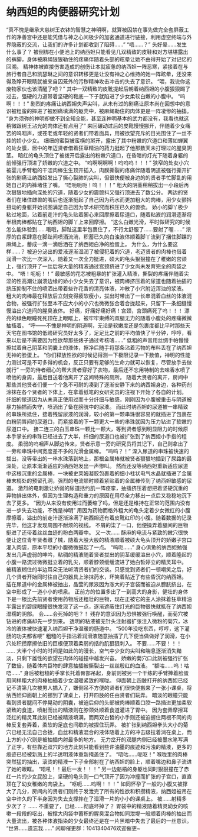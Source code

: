 # 纳西妲的肉便器研究计划

“真不愧是继承大慈树王衣钵的智慧之神明啊，就算被囚禁在事先做完全套屏蔽工作的净善宫中还是能凭借与神之心间极少的加密通道进行链接，利用虚空终端与外界隐蔽的交流，让我们的许多计划都收到了阻碍……”
“唔……？”
头好晕……发生什么事了？
被倒绑在小便池上的纳西妲只能看见几双精致的皮鞋和对方堪堪露出的裤脚，身体被麻绳狠狠勒住的疼痛伴随着头部的眩晕让她不由得开始了对记忆的回溯。
精神体被直接伤害造成的创伤让本就疲惫的纳西妲一阵恶寒，紧接着在与旅行者自己和凯瑟琳之间的意识转移更是让没有神之心维持的她一阵眩晕，还没来得及睁开眼睛就被来自囚笼外的污秽精神攻击冲击的失去了意识。
“喂，我说你这废物家伙也该清醒了吧？”
其中一双精致的皮靴提起后朝着纳西妲的小腹狠狠踢了过去，强硬的力道带着坚硬的鞋底一下子就陷进了少女柔软白嫩的小腹中。
“呜啊！！！”
剧烈的疼痛让纳西妲失声尖叫，从未有过的剧痛让原本尚在回想中的意识被粗蛮的摔进了被剧痛填满的躯壳中，被麻绳勒住的肉体更是一阵凄惨的抽搐。
“身为须弥的神明却做不到全知全能，甚至连神明基本的武力都没有，我看也就这稍微跟树王沾光的肉体还有点用了”
来回碾动过后的皮靴慢慢挪开，伴随着少女痛苦的呜咽声，或苍老或年轻的贤者们带着面具，用被欲望充斥的目光围住了一丝不挂的娇小少女。
细细的蜜裂被蛮横的掰开，露出了其中粉嫩的穴道口和薄如蝉翼的处女膜，居中的年迈贤者借着狂草精油的药力挺起了他那数天未打理过的腥臭阴茎。
暗红的龟头顶住了被拨开后露出的粉嫩穴道口，在昏暗的灯光下随着身躯的前倾强行顶进了娇嫩的穴道之中。
“呜啊啊啊啊！呜呜呜！！！”
狭窄的处女小穴被婴儿手臂粗的干涩肉棒生生顶开插入，肉膜撕裂的疼痛伴随着阴道被强行撕开扩张的剧痛让纳西妲发出了撕心裂肺的尖叫，但很快便被身边的的贤者手忙脚乱的用她自己的内裤堵住了嘴。
“唔呃呃呃！呜！！！”
粗大的阴茎稍稍拔出一小段后再次狠狠地插向深处的穴道，随着少女的震颤抖又强行顶进去了数公分。
两边的贤者们在堵住雌兽的嘴后也逐渐挺起了自己因为药水而更加粗大的肉棒，用少女颤抖扭动的身躯开始试图满足自己因为学术研究而积压已久的兽欲。
娇小的脚丫极少粘过地面，沾着前走汁的龟头贴着脚心来回摩擦着尿道口，随着粘液的润滑逐渐将半根肉棒都贴在了纳西妲的脚丫上来回摩擦。
“这么白嫩光滑，平时做研究的时候怎么能体验到……哦哦，脚趾这里半包裹住了，不行太舒服了……要射了喔……”
浓厚的白浆肆意在脚趾间喷洒流淌，积蓄已久的白浊液体顺着脚丫流到了捆住脚踝的麻绳上，蓄成一滴一滴后洒在了纳西妲白净的脸蛋上。
为什么，为什么要这样……？
被迫分泌出的爱液逐渐湿润了被侵犯着的穴道，老迈贤者的肉棒也借着润滑一次比一次深入，随着又一次全力挺进，硕大的龟头狠狠撞在了稚嫩的宫颈上，强行顶开了一丝后将大量的精液通过宫颈挤进了少女尚未发育完全的肉袋之中。
“唔！呃呃！！”
最敏感的花芯被粗暴的扩张灌入精液，撕裂的疼痛伴随着尖涩的性高潮让崩溃边缘的娇小少女失去了意识，被肉棒挤压着的尿道也随着抽插的挤压抑制不住的喷洒出带着些许花香的清亮体液，冲散了小穴附近浑浊的浆液。
粗大的肉棒最在释放后立刻变得疲软瘦小，拔出时带出了一长串混着血丝的体液混合物，被强行扩张至本不应大小的小穴也微微张合着合拢起来，只留下一条细缝慢慢溢出穴道间的腥臭液体。
好痛，好痛好痛好痛！宫颈，宫颈痛死了呜！！！
漂亮的绿色眼瞳死死顶在上眼眶上，被牢牢束缚的双腿无力的随着小腹处的疼痛微微抽搐着。
“呼——不愧是神明的阴道啊，无论是软嫩度还是包裹度都比平时那些天天宅在图书馆的低贱研究员好太多了，足足比之前的平均值快了半分钟，哼哼，看来以后是不需要因为性欲帮那些婊子通过考核咯……”
低粗的声音用丝绸手帕慢慢擦拭着自己阴茎和阴囊上的液体，擦净后随手将那条沾着污物的布料丢在了纳西妲无神的脸蛋上。
“你们释放性欲的时候记得测一下极限记录一下数值，神明的性能力测试可是不可多得的机会，反正只要有足够的生命力就可以恢复，尽管放手去做就行”
一旁的侍者细心的帮大贤者穿好了衣物，最后还不忘用特制的去味香水喷了喷他的身周，最后目送着他离开了这间特殊的厕所。
随着大贤者的离开，房间中那些其他贤者们便一个个急不可耐的凑到了逐渐安静下来的纳西妲身边，各种药剂涂抹在各个贤者的下体上，在拿着纸笔的女研究员的注视下开始了各自的计划。
纤细的尿道因为从未真正使用过而十分纤细与敏感，刚刚因为小腹被重击与阴道被暴力抽插而失守，喷洒出了备在膀胱中的尿液。
而此时纳西妲的尿道被一串精致的串珠所抵住，接着残留尿液的润滑，较小的第一颗串珠很容易的就插进了包裹在白粉阴唇间的尿道口，而紧接着的下一颗更大一些的串珠就因为压力钻进了软嫩的尿道口中。
接二连三的白玉串珠一颗比一颗大，等到贤者感到明显阻力的时候原本手掌长的串珠已经进去了大半，纤细的尿道口也被扩张到了纳西妲小手指的程度。
柔弱的呜咽声从脚边传来，贤者示意一旁的研究员将其记下，自己则拿出了一旁和串珠中间宽度差不多的光滑金属棒。
“呜呜？！”
深入尿道的串珠被快速的拔出，没等带出的一串水珠落到地上，那根金属棒就被贤者狠狠地插到了尿路的最深处，让原本渐渐适应的纳西妲发出一声惨叫。
然而还没等纳西妲重新适应尿道中这根沉重的金属棒，一块被史莱姆凝胶包裹着的细小柱状电气水晶就插进了金属棒末梢处的预留孔洞，强烈的电流顿时顺着紧贴着的金属棒传到了纳西妲敏感的尿道。
激烈的电刺激让娇弱的尿道括约肌一阵痉挛，抽搐挤压着想把着坚硬沉重的异物排出体外，但因为生理构造和重力的原因在用尽全力移出一点后又稳稳地沉下去了更多。
“因为从来没有使用过而萎缩了吗，但是还是维持在正常的范围内没有进一步失去功能，不愧是神明”
用因为药物而格外粗大的龟头定着少女微红的小腹摩擦着，溢出的前走汁逐渐涂满了纳西妲还有着皮靴红印的小腹。随着数据的记录完毕，他这才发现周围不耐烦的视线。
不屑的柒了一口，他便操弄着腿间的巨物挺进了还带着丝丝血迹的粉白两瓣中。
又一次……
酥麻的电流与紧致的嫩穴很快便让这位青年贤者缴了械，随着大股大股的精液顺着被硕大龟头顶开的娇嫩子宫口灌入肉袋，原本平坦的小腹微微鼓起了一点。
“呜呃……”
身心俱惫的纳西妲勉强发出几声虚弱的呻吟，粘稠的精液随着贤者拔出的阴茎缓缓溢出小穴，顺着隆起的小腹一路流过微微挺立着的乳尖，顺着脖颈缓缓流进了她白皙婷立的精灵耳中。
被精液糊住的半边耳朵无法听清贤者们的交谈。只感觉到贤者们一顿嘲笑之后，好几个贤者开始同时往自己的器具上涂抹药水，坏笑着贴近了有些昏沉的纳西妲。
插在尿道中的金属棒被抽出，晶莹的尿液因为涨大的子宫袋而被迫从膀胱挤出，在空中形成了一道小小的喷泉。
正前方的位置多出了一到高大的身影，健壮的身体下是一根比先前贤者使用药物后还粗壮的巨物，现在正被它的主人涂抹着狂草精油
半露出的碧绿眼瞳很快发现了这一点，逐渐遮蔽住灯光的巨物很快就抵在了纳西妲湿糯的阴部。
会……会死掉的吧？！
残存的意识因为恐惧被强行唤醒，而菊穴被钻进的疼痛却先一步到来。
透明的粘液被无针头注射器扩张注入微粉的菊穴，冰冷的液体被快速灌入纳西妲干净温暖的肠道中。
“500年没吃东西，哼哼，这下灌肠的功夫都省喽”
粗糙的手指沾着润滑液随意抽插了几下便当做做好了润滑，在小穴处积攒摩擦依旧的巨根便顶着柔弱的括约肌狠狠刺入。
不要……不要！！！
……
大半个小时的时间是如此的的漫长，空气中少女的尖叫和喘息逐渐消失黯淡，只剩下雄性的欲望在肉体的碰撞中越发兴奋。
娇嫩的菊穴口此刻被强行扩张了数倍，随着体内巨物的肆意抽插被撕裂出一丝丝殷红的血液。
“额咕……呜！咕唔……”
身后被粗糙的手掌长托着臀部吊起，身前则被另一个干练的手臂捧着脸蛋用同样粗大的肉棒抽插着少女温暖紧致的喉咙。
仰面朝上四肢打开的纳西妲已经记不清第几次被男人插入了，嫌倒吊不方便的贤者们很快便搬来了一张小课桌，将纳西妲仰面朝上的挪到了课桌上，打开四肢的任由贤者们玩弄。
暗淡的眼瞳只能看到贤者腿间不停晃动的阴囊，被迫后仰的头部被肉棒顺着口腔一路插进更加柔软紧致的食道，喷射而出的精液则在脖颈处顺着食道灌进了胃中。
因为套弄摩擦耳泛红的精灵耳此刻已经被精液填满，而两双白皙的小手则还被迫握住两根不同的肉棒反复套弄着，柔软的足底也间歇的被捏住玩弄。
被扩张到纳西妲拳头大小的菊穴已经无法自己合拢，血丝和精液混合的液体随着上方的冲击趿拉着淌在桌上，而上方的小穴则是被抽插内射最多的地方。
无力岔开的双腿内侧已经被墨水笔写满了正字，有些靠近双穴的地方此刻只能看到些许油墨的痕迹和污浊的精液，更多的痕迹已经被新溅上的半透明液体重新掩盖住了。
“唔咕……呃呕！”
喉咙里的肉棒突然猛的抽出，滚烫的精液一下子全部射在了纳西妲的脸上，顺着嘴边和鼻子流进了她的眼眶。
“唔吼！！最后一发！！！”
另一边魁梧的身躯也同时狠狠撞在了赤红一片的少女屁股上，坚硬的龟头则一口气顶开了因为冲撞而扩张的子宫口，直直顶在了幼女稚嫩的肉袋上。
“呕呃……呜啊！！！”
如同怀孕了一般的小腹又被撑大了几分，房间内的贤者们则终于发泄完了所有的性欲和积攒精液，纳西妲被吊在空中许久的下半身因为失去支撑摔在了湿滑一片的小小的课桌上。
被……射精多少次了？
……
不重要了，已经……彻底坏掉了？
胃袋中的精液随着精灵幼女的咳嗽一段段的呕出，被撑大肉袋中蓄积的腥臭混合物如同泄堤一般顺着肉棒的抽出而大量流出，被各种体液指染的少女最终还是在一片黑暗中失去了最后的一丝意识。
“世界……遗忘我……”
闲聊催更群：1041340476欢迎催更~